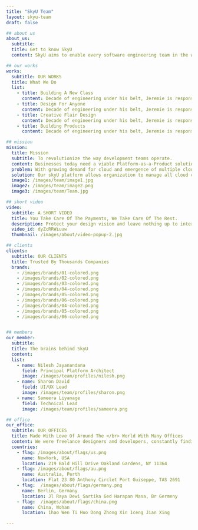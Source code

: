 ```yaml
---
title: "SkyU Team"
layout: skyu-team
draft: false

## about us
about_us:
  subtitle: 
  title: Get to know SkyU
  content: SkyU aims to enable every software engineering team in the world </br> to deliver code reliably, efficiently and quickly to their users.

## our works
works:
  subtitle: OUR WORKS
  title: What We Do
  list:
    - title: Building A New Class
      content: Decade of engineering under his belt, Jeremie is responsible for technical infrastructure and feature development. In Flow, wherever things just work is understanding developing complex systems
    - title: Design For Anyone
      content: Decade of engineering under his belt, Jeremie is responsible for technical infrastructure and feature development. In Flow, wherever things just work is understanding developing complex systems
    - title: Creative Flair Design
      content: Decade of engineering under his belt, Jeremie is responsible for technical infrastructure and feature development. In Flow, wherever things just work is understanding developing complex systems
    - title: Building Products
      content: Decade of engineering under his belt, Jeremie is responsible for technical infrastructure and feature development. In Flow, wherever things just work is understanding developing complex systems

## mission
mission:
  title: Mission
  subtitle: To revolutionize the way development teams operate.
  content: Businesses today need a viable Platform-as-a-Product solution to innovate, collaborate, and deliver exceptional software products efficiently. Sadly not many vendor platforms provide the right balance of flexibility and control to both devs and admin staff. SkyU addresses the diverse needs of modern development workflows by offering a scalable and customizable platform that unifies and serves needs of the entire IT factory.
  problem: With growing demand for cloud and emergence of multiple cloud providers, it is difficult to manage compute resources across different platform. Moreover the cost for running these compute resources for different development environments is not so cheap.
  solution: Our skyU platform allows organization to manage all cloud compute resources in one place across different providers and regions. With our efficient scheduler, organization can time box the compute resources and save significant cloud compute usage, thereby the size of cloud bill.
  image1: /images/team/image1.jpg
  image2: /images/team/image2.png
  image3: /images/team/Team.jpg

## short video
video:
  subtitle: A SHORT VIDEO
  title: You Take Care Of The Payments, We Take Care Of The Rest.
  description: Protect your design vision and leave nothing up to interpretation with interaction recipes. Quickly share and access all your team members interactions by using libraries, ensuring consistcy throughout the.
  video_id: dyZcRRWiuuw
  thumbnail: /images/about/video-popup-2.jpg

## clients
clients:
  subtitle: OUR CLIENTS
  title: Trusted By Thousands Companies
  brands:
    - /images/brands/01-colored.png
    - /images/brands/02-colored.png
    - /images/brands/03-colored.png
    - /images/brands/04-colored.png
    - /images/brands/05-colored.png
    - /images/brands/06-colored.png
    - /images/brands/04-colored.png
    - /images/brands/05-colored.png
    - /images/brands/06-colored.png


## members
our_member:
  subtitle:
  title: The brains behind SkyU
  content: 
  list:
    - name: Nilesh Jayanandana
      field: Principal Platform Architect
      image: /images/team/profiles/nilesh.png
    - name: Sharon David
      field: UI/UX Lead
      image: /images/team/profiles/sharon.png
    - name: Sameera Liyanage
      field: Technical Lead
      image: /images/team/profiles/sameera.png

## office
our_office:
  subtitle: OUR OFFICES
  title: Made With Love Of Around The </br> World With Many Offices
  content: We were freelance designers and developers, constantly finding </br> ourselves deep in vague feedback. This made every client and team
  countries:
    - flag: /images/about/flags/us.png
      name: NewYork, USA
      location: 219 Bald Hill Drive Oakland Gardens, NY 11364
    - flag: /images/about/flags/au.png
      name: Australia, Perth
      location: Flat 23 80 Anthony Circlet Port Guiseppe, TAS 2691
    - flag:  /images/about/flags/germany.png
      name: Berlin, Germany
      location: Jl Raya Dewi Sartika Ged Harapan Masa, Br Germeny
    - flag:  /images/about/flags/china.png
      name: China, Wohan
      location: 1hao Wen Ti Huo Dong Zhong Xin 1ceng Jian Xing

---
```



